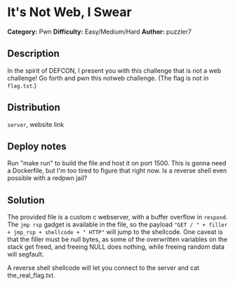 # It's Not Web, I Swear
**Category:** Pwn
**Difficulty:** Easy/Medium/Hard
**Author:** puzzler7

## Description

In the spirit of DEFCON, I present you with this challenge that is not a web challenge! Go forth and pwn this notweb challenge. (The flag is not in `flag.txt`.)

## Distribution

`server`, website link

## Deploy notes

Run "make run" to build the file and host it on port 1500. This is gonna need a Dockerfile, but I'm too tired to figure that right now. Is a reverse shell even possible with a redpwn jail?

## Solution

The provided file is a custom c webserver, with a buffer overflow in `respond`. The `jmp rsp` gadget is available in the file, so the payload `"GET / " + filler + jmp_rsp + shellcode + " HTTP"` will jump to the shellcode. One caveat is that the filler must be null bytes, as some of the overwritten variables on the stack get freed, and freeing NULL does nothing, while freeing random data will segfault.

A reverse shell shellcode will let you connect to the server and cat the_real_flag.txt.
